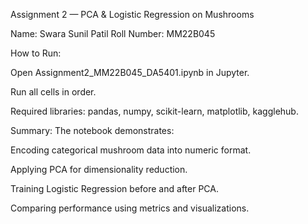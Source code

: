 Assignment 2 — PCA & Logistic Regression on Mushrooms

Name: Swara Sunil Patil
Roll Number: MM22B045


How to Run:

Open Assignment2_MM22B045_DA5401.ipynb in Jupyter.

Run all cells in order.

Required libraries: pandas, numpy, scikit-learn, matplotlib, kagglehub.

Summary:
The notebook demonstrates:

Encoding categorical mushroom data into numeric format.

Applying PCA for dimensionality reduction.

Training Logistic Regression before and after PCA.

Comparing performance using metrics and visualizations.
